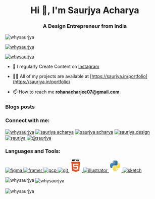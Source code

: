 <h1 align="center">Hi 👋, I'm Saurjya Acharya</h1>
<h3 align="center">A Design Entrepreneur from India</h3>

<p align="left"> <img src="https://komarev.com/ghpvc/?username=whysaurjya&label=Profile%20views&color=0e75b6&style=flat" alt="whysaurjya" /> </p>

<p align="left"> <a href="https://github.com/ryo-ma/github-profile-trophy"><img src="https://github-profile-trophy.vercel.app/?username=whysaurjya" alt="whysaurjya" /></a> </p>

<p align="left"> <a href="https://twitter.com/whysaurjya" target="blank"><img src="https://img.shields.io/twitter/follow/whysaurjya?logo=twitter&style=for-the-badge" alt="whysaurjya" /></a> </p>

- 📝 I regularly Create Content on [Instagram](https://www.instagram.com/saurjya.design/)

- 👨‍💻 All of my projects are available at [https://saurjya.in/portfolio](https://saurjya.in/portfolio)

- 📫 How to reach me **rohanacharjee07@gmail.com**

### Blogs posts
<!-- BLOG-POST-LIST:START -->
<!-- BLOG-POST-LIST:END -->

<h3 align="left">Connect with me:</h3>
<p align="left">
<a href="https://twitter.com/whysaurjya" target="blank"><img align="center" src="https://raw.githubusercontent.com/rahuldkjain/github-profile-readme-generator/master/src/images/icons/Social/twitter.svg" alt="whysaurjya" height="30" width="40" /></a>
<a href="https://linkedin.com/in/saurjya acharya" target="blank"><img align="center" src="https://raw.githubusercontent.com/rahuldkjain/github-profile-readme-generator/master/src/images/icons/Social/linked-in-alt.svg" alt="saurjya acharya" height="30" width="40" /></a>
<a href="https://fb.com/saurjya acharya" target="blank"><img align="center" src="https://raw.githubusercontent.com/rahuldkjain/github-profile-readme-generator/master/src/images/icons/Social/facebook.svg" alt="saurjya acharya" height="30" width="40" /></a>
<a href="https://instagram.com/saurjya.design" target="blank"><img align="center" src="https://raw.githubusercontent.com/rahuldkjain/github-profile-readme-generator/master/src/images/icons/Social/instagram.svg" alt="saurjya.design" height="30" width="40" /></a>
<a href="https://dribbble.com/saurjya" target="blank"><img align="center" src="https://raw.githubusercontent.com/rahuldkjain/github-profile-readme-generator/master/src/images/icons/Social/dribbble.svg" alt="saurjya" height="30" width="40" /></a>
<a href="https://medium.com/@saurjya" target="blank"><img align="center" src="https://raw.githubusercontent.com/rahuldkjain/github-profile-readme-generator/master/src/images/icons/Social/medium.svg" alt="@saurjya" height="30" width="40" /></a>
</p>

<h3 align="left">Languages and Tools:</h3>
<p align="left"> <a href="https://www.figma.com/" target="_blank" rel="noreferrer"> <img src="https://www.vectorlogo.zone/logos/figma/figma-icon.svg" alt="figma" width="40" height="40"/> </a> <a href="https://www.framer.com/" target="_blank" rel="noreferrer"> <img src="https://www.vectorlogo.zone/logos/framer/framer-icon.svg" alt="framer" width="40" height="40"/> </a> <a href="https://cloud.google.com" target="_blank" rel="noreferrer"> <img src="https://www.vectorlogo.zone/logos/google_cloud/google_cloud-icon.svg" alt="gcp" width="40" height="40"/> </a> <a href="https://git-scm.com/" target="_blank" rel="noreferrer"> <img src="https://www.vectorlogo.zone/logos/git-scm/git-scm-icon.svg" alt="git" width="40" height="40"/> </a> <a href="https://www.w3.org/html/" target="_blank" rel="noreferrer"> <img src="https://raw.githubusercontent.com/devicons/devicon/master/icons/html5/html5-original-wordmark.svg" alt="html5" width="40" height="40"/> </a> <a href="https://www.adobe.com/in/products/illustrator.html" target="_blank" rel="noreferrer"> <img src="https://www.vectorlogo.zone/logos/adobe_illustrator/adobe_illustrator-icon.svg" alt="illustrator" width="40" height="40"/> </a> <a href="https://www.python.org" target="_blank" rel="noreferrer"> <img src="https://raw.githubusercontent.com/devicons/devicon/master/icons/python/python-original.svg" alt="python" width="40" height="40"/> </a> <a href="https://www.sketch.com/" target="_blank" rel="noreferrer"> <img src="https://www.vectorlogo.zone/logos/sketchapp/sketchapp-icon.svg" alt="sketch" width="40" height="40"/> </a> </p>

<p><img align="left" src="https://github-readme-stats.vercel.app/api/top-langs?username=whysaurjya&show_icons=true&locale=en&layout=compact" alt="whysaurjya" /></p>

<p>&nbsp;<img align="center" src="https://github-readme-stats.vercel.app/api?username=whysaurjya&show_icons=true&locale=en" alt="whysaurjya" /></p>

<p><img align="center" src="https://github-readme-streak-stats.herokuapp.com/?user=whysaurjya&" alt="whysaurjya" /></p>
